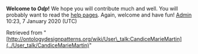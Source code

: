 __Welcome to _Odp_!__ We hope you will contribute much and well. 
You will probably want to read the [help pages](http://ontologydesignpatterns.org/wiki/Help:Contents "Help:Contents"). Again, welcome and have fun! [Admin](../User/ValentinaPresutti "User:ValentinaPresutti") 10:23, 7 January 2020 (UTC)





Retrieved from "[http://ontologydesignpatterns.org/wiki/User\_talk:CandiceMarieMartin](../User_talk/CandiceMarieMartin)"